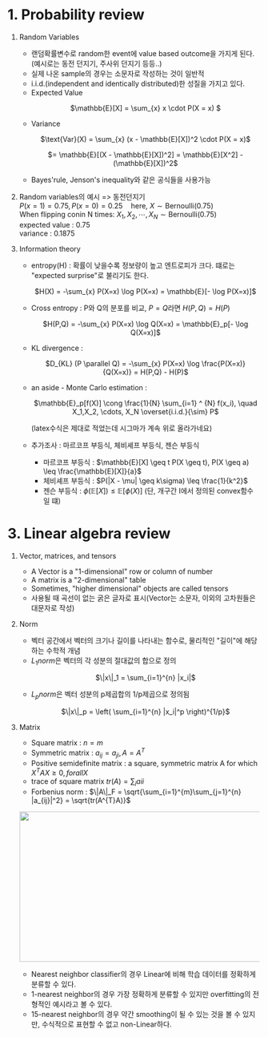 # 1. Probability review

1. Random Variables

   - 랜덤확률변수로 random한 event에 value based outcome을 가지게 된다.
     (예시로는 동전 던지기, 주사위 던지기 등등..)
   - 실제 나온 sample의 경우는 소문자로 작성하는 것이 일반적
   - i.i.d.(independent and identically distributed)한 성질을 가지고 있다.
   - Expected Value
     <p align="center">$\mathbb{E}[X] = \sum_{x} x \cdot P(X = x) $</p>
   - Variance
     <p align="center">$\text{Var}(X) = \sum_{x} (x - \mathbb{E}[X])^2 \cdot P(X = x)$</p>
     <p align="center">$= \mathbb{E}[(X - \mathbb{E}[X])^2] = \mathbb{E}[X^2] - (\mathbb{E}[X])^2$</p>
   - Bayes'rule, Jenson's inequality와 같은 공식들을 사용가능

2. Random variables의 예시 => 동전던지기 <br/>
 $P(x=1)=0.75, P(x=0)=0.25 \quad \text{here, } X \sim \text{Bernoulli}(0.75)$  <br/>
 When flipping conin N times: $X_1,X_2, \cdots, X_N \sim \text{Bernoulli}(0.75)$<br/>
 expected value : 0.75<br/>
 variance : 0.1875

3. Information theory
   - entropy(H) : 확률이 낮을수록 정보량이 높고 엔트로피가 크다. 떄로는 "expected surprise"로 불리기도 한다.
     <p align="center">$H(X) = -\sum_{x} P(X=x) \log P(X=x) = \mathbb{E}[- \log P(X=x)]$</p>
   - Cross entropy : P와 Q의 분포를 비교, $P=Q$라면 $H(P,Q)=H(P)$
     <p align="center">$H(P,Q) = -\sum_{x} P(X=x) \log Q(X=x) = \mathbb{E}_p[- \log Q(X=x)]$</p>
   - KL divergence :
     <p align="center">$D_{KL} (P \parallel Q) = -\sum_{x} P(X=x) \log \frac{P(X=x)}{Q(X=x)} = H(P,Q) - H(P)$</p>
   - an aside - Monte Carlo estimation :
     <p align="center">$\mathbb{E}_p[f(X)] \cong \frac{1}{N} \sum_{i=1} ^ {N} f(x_i), \quad X_1,X_2, \cdots, X_N \overset{i.i.d.}{\sim} P$</p>
     (latex수식은 제대로 적었는데 시그마가 계속 위로 올라가네요)

   - 추가조사 : 마르코프 부등식, 체비셰프 부등식, 젠슨 부등식
      - 마르코프 부등식 : $\mathbb{E}[X] \geq t P(X \geq t), P(X \geq a) \leq \frac{\mathbb{E}[X]}{a}$
      - 체비셰프 부등식 : $P(|X - \mu| \geq k\sigma) \leq \frac{1}{k^2}$
      - 젠슨 부등식 : $\phi\left(\mathbb{E}[X]\right) \leq \mathbb{E}[\phi(X)]$ (단, 개구간 I에서 정의된 convex함수 일 떄)

# 3. Linear algebra review

1. Vector, matrices, and tensors
   - A Vector is a "1-dimensional" row or column of number
   - A matrix is a "2-dimensional" table
   - Sometimes, "higher dimensional" objects are called tensors
   - 사용될 때 곡선이 없는 굵은 글자로 표시(Vector는 소문자, 이외의 고차원들은 대문자로 작성)

2. Norm
   - 벡터 공간에서 벡터의 크기나 길이를 나타내는 함수로, 물리적인 "길이"에 해당하는 수학적 개념
   - $L_1 norm$은 벡터의 각 성분의 절대값의 합으로 정의
     <p align="center">$\|x\|_1 = \sum_{i=1}^{n} |x_i|$</p>
   - $L_p norm$은 벡터 성분의 p제곱합의 1/p제곱으로 정의됨
     <p align="center">$\|x\|_p = \left( \sum_{i=1}^{n} |x_i|^p \right)^{1/p}$</p>

3. Matrix
   - Square matrix : $n=m$
   - Symmetric matrix : $a_{ij} = a_{ji}, A = A^T$
   - Positive semidefinite matrix : a square, symmetric matrix A for which $X^{T}AX \geq 0, for all X$
   - trace of square matrix $tr(A) = \sum_i a{ii}$
   - Forbenius norm : $\|A\|_F = \sqrt{\sum_{i=1}^{m}\sum_{j=1}^{n} |a_{ij}|^2} = \sqrt{tr(A^{T}A)}$

   <p align="center"><img src="https://github.com/junofficial/mppi_RobotArm/assets/124868359/8aeb1cf3-e6ab-47d1-9b8c-3c4911e0dfe7" width="600" height="300"/></p>

   - Nearest neighbor classifier의 경우 Linear에 비해 학습 데이터를 정확하게 분류할 수 있다.
   - 1-nearest neighbor의 경우 가장 정확하게 분류할 수 있지만 overfitting의 전형적인 예시라고 볼 수 있다.
   - 15-nearest neighbor의 경우 약간 smoothing이 될 수 있는 것을 볼 수 있지만, 수식적으로 표현할 수 없고 non-Linear하다.
  

